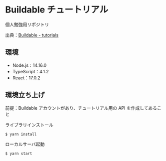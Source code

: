 # Buildable チュートリアル
個人勉強用リポジトリ

出典：[Buildable - tutorials](https://www.buildable.dev/tutorials)

## 環境
- Node.js：14.16.0
- TypeScript：4.1.2
- React：17.0.2

## 環境立ち上げ
前提：Buildable アカウントがあり、チュートリアル用の API を作成してあること

ライブラリインストール
```
$ yarn install
```

ローカルサーバ起動
```
$ yarn start
```
